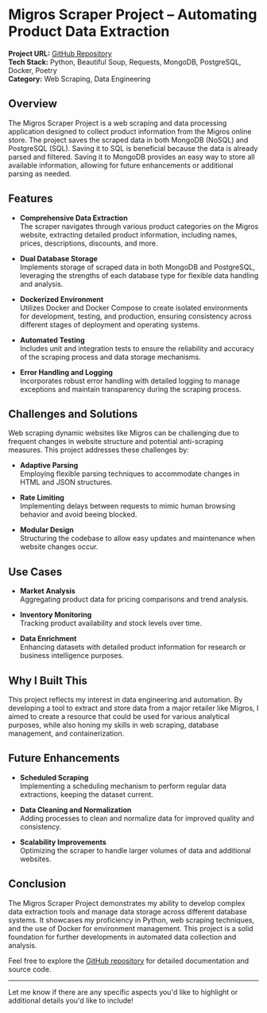 # Migros Scraper Project – Automating Product Data Extraction

**Project URL:** [GitHub Repository](https://github.com/BR4GR/wdb_Web-Daten-beschaffung)  
**Tech Stack:** Python, Beautiful Soup, Requests, MongoDB, PostgreSQL, Docker, Poetry  
**Category:** Web Scraping, Data Engineering

## Overview
The Migros Scraper Project is a web scraping and data processing application designed to collect product information from the Migros online store. The project saves the scraped data in both MongoDB (NoSQL) and PostgreSQL (SQL). Saving it to SQL is beneficial because the data is already parsed and filtered. Saving it to MongoDB provides an easy way to store all available information, allowing for future enhancements or additional parsing as needed.

## Features
- **Comprehensive Data Extraction**  
  The scraper navigates through various product categories on the Migros website, extracting detailed product information, including names, prices, descriptions, discounts, and more.

- **Dual Database Storage**  
  Implements storage of scraped data in both MongoDB and PostgreSQL, leveraging the strengths of each database type for flexible data handling and analysis.

- **Dockerized Environment**  
  Utilizes Docker and Docker Compose to create isolated environments for development, testing, and production, ensuring consistency across different stages of deployment and operating systems.

- **Automated Testing**  
  Includes unit and integration tests to ensure the reliability and accuracy of the scraping process and data storage mechanisms.

- **Error Handling and Logging**  
  Incorporates robust error handling with detailed logging to manage exceptions and maintain transparency during the scraping process.

## Challenges and Solutions
Web scraping dynamic websites like Migros can be challenging due to frequent changes in website structure and potential anti-scraping measures. This project addresses these challenges by:
- **Adaptive Parsing**  
  Employing flexible parsing techniques to accommodate changes in HTML and JSON structures.

- **Rate Limiting**  
  Implementing delays between requests to mimic human browsing behavior and avoid beeing blocked.

- **Modular Design**  
  Structuring the codebase to allow easy updates and maintenance when website changes occur.

## Use Cases
- **Market Analysis**  
  Aggregating product data for pricing comparisons and trend analysis.

- **Inventory Monitoring**  
  Tracking product availability and stock levels over time.

- **Data Enrichment**  
  Enhancing datasets with detailed product information for research or business intelligence purposes.

## Why I Built This
This project reflects my interest in data engineering and automation. By developing a tool to extract and store data from a major retailer like Migros, I aimed to create a resource that could be used for various analytical purposes, while also honing my skills in web scraping, database management, and containerization.

## Future Enhancements
- **Scheduled Scraping**  
  Implementing a scheduling mechanism to perform regular data extractions, keeping the dataset current.

- **Data Cleaning and Normalization**  
  Adding processes to clean and normalize data for improved quality and consistency.

- **Scalability Improvements**  
  Optimizing the scraper to handle larger volumes of data and additional websites.

## Conclusion
The Migros Scraper Project demonstrates my ability to develop complex data extraction tools and manage data storage across different database systems. It showcases my proficiency in Python, web scraping techniques, and the use of Docker for environment management. This project is a solid foundation for further developments in automated data collection and analysis.

Feel free to explore the [GitHub repository](https://github.com/BR4GR/wdb_Web-Daten-beschaffung) for detailed documentation and source code.

---

Let me know if there are any specific aspects you'd like to highlight or additional details you'd like to include! 
